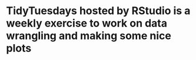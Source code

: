 # TidyTuesdays hosted by RStudio is a weekly exercise to work on data wrangling and making some nice plots
